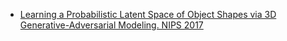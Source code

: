 - [Learning a Probabilistic Latent Space of Object Shapes 
via 3D Generative-Adversarial Modeling. NIPS 2017](http://3dgan.csail.mit.edu/)
